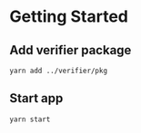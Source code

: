 # Getting Started
## Add verifier package
```
yarn add ../verifier/pkg
```
## Start app
```
yarn start
```